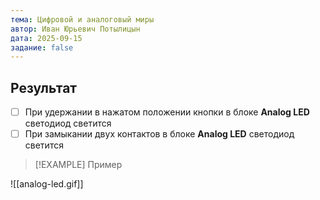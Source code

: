 ```yaml
---
тема: Цифровой и аналоговый миры
автор: Иван Юрьевич Потылицын
дата: 2025-09-15
задание: false
---
```


## Результат

- [ ] При удержании в нажатом положении кнопки в блоке **Analog LED** светодиод светится
- [ ] При замыкании двух контактов в блоке **Analog LED** светодиод светится

> [!EXAMPLE] Пример
> 
![[analog-led.gif]]
